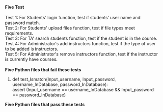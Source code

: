 **Five Test**<br><br>
Test 1: For Students' login function, test if students' user name and password match.<br>
Test 2: For Students' upload files function, test if file types meet requirements.<br>
Test 3: For TA' search students function, test if the student is in the course.<br>
Test 4: For Administrator's add instructors function, test if the type of user to be added is instructors.<br>
Test 5: For Administrator's remove instructors function, test if the instructor is currently have courses.<br>
<br>
**Five Python files that fail these tests**<br>
1. def test_Ismatch(Input_username, Input_password, username_InDatabase, password_InDatabase):<br>
	assert (Input_username == username_InDatabase && Input_password == password_InDatabase)

**Five Python files that pass these tests**<br>

